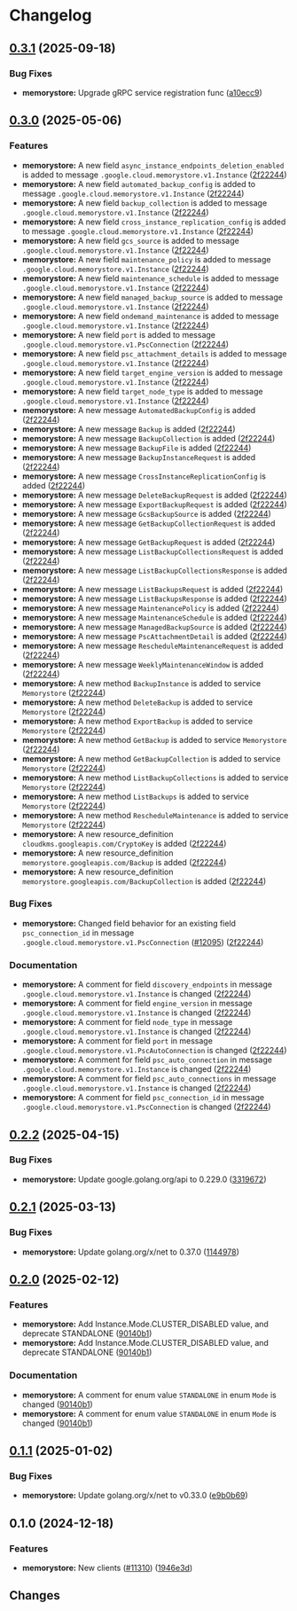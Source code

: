 # Changelog


## [0.3.1](https://github.com/googleapis/google-cloud-go/compare/memorystore/v0.3.0...memorystore/v0.3.1) (2025-09-18)


### Bug Fixes

* **memorystore:** Upgrade gRPC service registration func ([a10ecc9](https://github.com/googleapis/google-cloud-go/commit/a10ecc9b3c22e320e9a32dedef7248b42465cd49))

## [0.3.0](https://github.com/googleapis/google-cloud-go/compare/memorystore/v0.2.2...memorystore/v0.3.0) (2025-05-06)


### Features

* **memorystore:** A new field `async_instance_endpoints_deletion_enabled` is added to message `.google.cloud.memorystore.v1.Instance` ([2f22244](https://github.com/googleapis/google-cloud-go/commit/2f2224464c132fbcf84e82cc4c3fabb21f07e858))
* **memorystore:** A new field `automated_backup_config` is added to message `.google.cloud.memorystore.v1.Instance` ([2f22244](https://github.com/googleapis/google-cloud-go/commit/2f2224464c132fbcf84e82cc4c3fabb21f07e858))
* **memorystore:** A new field `backup_collection` is added to message `.google.cloud.memorystore.v1.Instance` ([2f22244](https://github.com/googleapis/google-cloud-go/commit/2f2224464c132fbcf84e82cc4c3fabb21f07e858))
* **memorystore:** A new field `cross_instance_replication_config` is added to message `.google.cloud.memorystore.v1.Instance` ([2f22244](https://github.com/googleapis/google-cloud-go/commit/2f2224464c132fbcf84e82cc4c3fabb21f07e858))
* **memorystore:** A new field `gcs_source` is added to message `.google.cloud.memorystore.v1.Instance` ([2f22244](https://github.com/googleapis/google-cloud-go/commit/2f2224464c132fbcf84e82cc4c3fabb21f07e858))
* **memorystore:** A new field `maintenance_policy` is added to message `.google.cloud.memorystore.v1.Instance` ([2f22244](https://github.com/googleapis/google-cloud-go/commit/2f2224464c132fbcf84e82cc4c3fabb21f07e858))
* **memorystore:** A new field `maintenance_schedule` is added to message `.google.cloud.memorystore.v1.Instance` ([2f22244](https://github.com/googleapis/google-cloud-go/commit/2f2224464c132fbcf84e82cc4c3fabb21f07e858))
* **memorystore:** A new field `managed_backup_source` is added to message `.google.cloud.memorystore.v1.Instance` ([2f22244](https://github.com/googleapis/google-cloud-go/commit/2f2224464c132fbcf84e82cc4c3fabb21f07e858))
* **memorystore:** A new field `ondemand_maintenance` is added to message `.google.cloud.memorystore.v1.Instance` ([2f22244](https://github.com/googleapis/google-cloud-go/commit/2f2224464c132fbcf84e82cc4c3fabb21f07e858))
* **memorystore:** A new field `port` is added to message `.google.cloud.memorystore.v1.PscConnection` ([2f22244](https://github.com/googleapis/google-cloud-go/commit/2f2224464c132fbcf84e82cc4c3fabb21f07e858))
* **memorystore:** A new field `psc_attachment_details` is added to message `.google.cloud.memorystore.v1.Instance` ([2f22244](https://github.com/googleapis/google-cloud-go/commit/2f2224464c132fbcf84e82cc4c3fabb21f07e858))
* **memorystore:** A new field `target_engine_version` is added to message `.google.cloud.memorystore.v1.Instance` ([2f22244](https://github.com/googleapis/google-cloud-go/commit/2f2224464c132fbcf84e82cc4c3fabb21f07e858))
* **memorystore:** A new field `target_node_type` is added to message `.google.cloud.memorystore.v1.Instance` ([2f22244](https://github.com/googleapis/google-cloud-go/commit/2f2224464c132fbcf84e82cc4c3fabb21f07e858))
* **memorystore:** A new message `AutomatedBackupConfig` is added ([2f22244](https://github.com/googleapis/google-cloud-go/commit/2f2224464c132fbcf84e82cc4c3fabb21f07e858))
* **memorystore:** A new message `Backup` is added ([2f22244](https://github.com/googleapis/google-cloud-go/commit/2f2224464c132fbcf84e82cc4c3fabb21f07e858))
* **memorystore:** A new message `BackupCollection` is added ([2f22244](https://github.com/googleapis/google-cloud-go/commit/2f2224464c132fbcf84e82cc4c3fabb21f07e858))
* **memorystore:** A new message `BackupFile` is added ([2f22244](https://github.com/googleapis/google-cloud-go/commit/2f2224464c132fbcf84e82cc4c3fabb21f07e858))
* **memorystore:** A new message `BackupInstanceRequest` is added ([2f22244](https://github.com/googleapis/google-cloud-go/commit/2f2224464c132fbcf84e82cc4c3fabb21f07e858))
* **memorystore:** A new message `CrossInstanceReplicationConfig` is added ([2f22244](https://github.com/googleapis/google-cloud-go/commit/2f2224464c132fbcf84e82cc4c3fabb21f07e858))
* **memorystore:** A new message `DeleteBackupRequest` is added ([2f22244](https://github.com/googleapis/google-cloud-go/commit/2f2224464c132fbcf84e82cc4c3fabb21f07e858))
* **memorystore:** A new message `ExportBackupRequest` is added ([2f22244](https://github.com/googleapis/google-cloud-go/commit/2f2224464c132fbcf84e82cc4c3fabb21f07e858))
* **memorystore:** A new message `GcsBackupSource` is added ([2f22244](https://github.com/googleapis/google-cloud-go/commit/2f2224464c132fbcf84e82cc4c3fabb21f07e858))
* **memorystore:** A new message `GetBackupCollectionRequest` is added ([2f22244](https://github.com/googleapis/google-cloud-go/commit/2f2224464c132fbcf84e82cc4c3fabb21f07e858))
* **memorystore:** A new message `GetBackupRequest` is added ([2f22244](https://github.com/googleapis/google-cloud-go/commit/2f2224464c132fbcf84e82cc4c3fabb21f07e858))
* **memorystore:** A new message `ListBackupCollectionsRequest` is added ([2f22244](https://github.com/googleapis/google-cloud-go/commit/2f2224464c132fbcf84e82cc4c3fabb21f07e858))
* **memorystore:** A new message `ListBackupCollectionsResponse` is added ([2f22244](https://github.com/googleapis/google-cloud-go/commit/2f2224464c132fbcf84e82cc4c3fabb21f07e858))
* **memorystore:** A new message `ListBackupsRequest` is added ([2f22244](https://github.com/googleapis/google-cloud-go/commit/2f2224464c132fbcf84e82cc4c3fabb21f07e858))
* **memorystore:** A new message `ListBackupsResponse` is added ([2f22244](https://github.com/googleapis/google-cloud-go/commit/2f2224464c132fbcf84e82cc4c3fabb21f07e858))
* **memorystore:** A new message `MaintenancePolicy` is added ([2f22244](https://github.com/googleapis/google-cloud-go/commit/2f2224464c132fbcf84e82cc4c3fabb21f07e858))
* **memorystore:** A new message `MaintenanceSchedule` is added ([2f22244](https://github.com/googleapis/google-cloud-go/commit/2f2224464c132fbcf84e82cc4c3fabb21f07e858))
* **memorystore:** A new message `ManagedBackupSource` is added ([2f22244](https://github.com/googleapis/google-cloud-go/commit/2f2224464c132fbcf84e82cc4c3fabb21f07e858))
* **memorystore:** A new message `PscAttachmentDetail` is added ([2f22244](https://github.com/googleapis/google-cloud-go/commit/2f2224464c132fbcf84e82cc4c3fabb21f07e858))
* **memorystore:** A new message `RescheduleMaintenanceRequest` is added ([2f22244](https://github.com/googleapis/google-cloud-go/commit/2f2224464c132fbcf84e82cc4c3fabb21f07e858))
* **memorystore:** A new message `WeeklyMaintenanceWindow` is added ([2f22244](https://github.com/googleapis/google-cloud-go/commit/2f2224464c132fbcf84e82cc4c3fabb21f07e858))
* **memorystore:** A new method `BackupInstance` is added to service `Memorystore` ([2f22244](https://github.com/googleapis/google-cloud-go/commit/2f2224464c132fbcf84e82cc4c3fabb21f07e858))
* **memorystore:** A new method `DeleteBackup` is added to service `Memorystore` ([2f22244](https://github.com/googleapis/google-cloud-go/commit/2f2224464c132fbcf84e82cc4c3fabb21f07e858))
* **memorystore:** A new method `ExportBackup` is added to service `Memorystore` ([2f22244](https://github.com/googleapis/google-cloud-go/commit/2f2224464c132fbcf84e82cc4c3fabb21f07e858))
* **memorystore:** A new method `GetBackup` is added to service `Memorystore` ([2f22244](https://github.com/googleapis/google-cloud-go/commit/2f2224464c132fbcf84e82cc4c3fabb21f07e858))
* **memorystore:** A new method `GetBackupCollection` is added to service `Memorystore` ([2f22244](https://github.com/googleapis/google-cloud-go/commit/2f2224464c132fbcf84e82cc4c3fabb21f07e858))
* **memorystore:** A new method `ListBackupCollections` is added to service `Memorystore` ([2f22244](https://github.com/googleapis/google-cloud-go/commit/2f2224464c132fbcf84e82cc4c3fabb21f07e858))
* **memorystore:** A new method `ListBackups` is added to service `Memorystore` ([2f22244](https://github.com/googleapis/google-cloud-go/commit/2f2224464c132fbcf84e82cc4c3fabb21f07e858))
* **memorystore:** A new method `RescheduleMaintenance` is added to service `Memorystore` ([2f22244](https://github.com/googleapis/google-cloud-go/commit/2f2224464c132fbcf84e82cc4c3fabb21f07e858))
* **memorystore:** A new resource_definition `cloudkms.googleapis.com/CryptoKey` is added ([2f22244](https://github.com/googleapis/google-cloud-go/commit/2f2224464c132fbcf84e82cc4c3fabb21f07e858))
* **memorystore:** A new resource_definition `memorystore.googleapis.com/Backup` is added ([2f22244](https://github.com/googleapis/google-cloud-go/commit/2f2224464c132fbcf84e82cc4c3fabb21f07e858))
* **memorystore:** A new resource_definition `memorystore.googleapis.com/BackupCollection` is added ([2f22244](https://github.com/googleapis/google-cloud-go/commit/2f2224464c132fbcf84e82cc4c3fabb21f07e858))


### Bug Fixes

* **memorystore:** Changed field behavior for an existing field `psc_connection_id` in message `.google.cloud.memorystore.v1.PscConnection` ([#12095](https://github.com/googleapis/google-cloud-go/issues/12095)) ([2f22244](https://github.com/googleapis/google-cloud-go/commit/2f2224464c132fbcf84e82cc4c3fabb21f07e858))


### Documentation

* **memorystore:** A comment for field `discovery_endpoints` in message `.google.cloud.memorystore.v1.Instance` is changed ([2f22244](https://github.com/googleapis/google-cloud-go/commit/2f2224464c132fbcf84e82cc4c3fabb21f07e858))
* **memorystore:** A comment for field `engine_version` in message `.google.cloud.memorystore.v1.Instance` is changed ([2f22244](https://github.com/googleapis/google-cloud-go/commit/2f2224464c132fbcf84e82cc4c3fabb21f07e858))
* **memorystore:** A comment for field `node_type` in message `.google.cloud.memorystore.v1.Instance` is changed ([2f22244](https://github.com/googleapis/google-cloud-go/commit/2f2224464c132fbcf84e82cc4c3fabb21f07e858))
* **memorystore:** A comment for field `port` in message `.google.cloud.memorystore.v1.PscAutoConnection` is changed ([2f22244](https://github.com/googleapis/google-cloud-go/commit/2f2224464c132fbcf84e82cc4c3fabb21f07e858))
* **memorystore:** A comment for field `psc_auto_connection` in message `.google.cloud.memorystore.v1.Instance` is changed ([2f22244](https://github.com/googleapis/google-cloud-go/commit/2f2224464c132fbcf84e82cc4c3fabb21f07e858))
* **memorystore:** A comment for field `psc_auto_connections` in message `.google.cloud.memorystore.v1.Instance` is changed ([2f22244](https://github.com/googleapis/google-cloud-go/commit/2f2224464c132fbcf84e82cc4c3fabb21f07e858))
* **memorystore:** A comment for field `psc_connection_id` in message `.google.cloud.memorystore.v1.PscConnection` is changed ([2f22244](https://github.com/googleapis/google-cloud-go/commit/2f2224464c132fbcf84e82cc4c3fabb21f07e858))

## [0.2.2](https://github.com/googleapis/google-cloud-go/compare/memorystore/v0.2.1...memorystore/v0.2.2) (2025-04-15)


### Bug Fixes

* **memorystore:** Update google.golang.org/api to 0.229.0 ([3319672](https://github.com/googleapis/google-cloud-go/commit/3319672f3dba84a7150772ccb5433e02dab7e201))

## [0.2.1](https://github.com/googleapis/google-cloud-go/compare/memorystore/v0.2.0...memorystore/v0.2.1) (2025-03-13)


### Bug Fixes

* **memorystore:** Update golang.org/x/net to 0.37.0 ([1144978](https://github.com/googleapis/google-cloud-go/commit/11449782c7fb4896bf8b8b9cde8e7441c84fb2fd))

## [0.2.0](https://github.com/googleapis/google-cloud-go/compare/memorystore/v0.1.1...memorystore/v0.2.0) (2025-02-12)


### Features

* **memorystore:** Add Instance.Mode.CLUSTER_DISABLED value, and deprecate STANDALONE ([90140b1](https://github.com/googleapis/google-cloud-go/commit/90140b17da6378fa87d4bec0d404c18a78d6b02a))
* **memorystore:** Add Instance.Mode.CLUSTER_DISABLED value, and deprecate STANDALONE ([90140b1](https://github.com/googleapis/google-cloud-go/commit/90140b17da6378fa87d4bec0d404c18a78d6b02a))


### Documentation

* **memorystore:** A comment for enum value `STANDALONE` in enum `Mode` is changed ([90140b1](https://github.com/googleapis/google-cloud-go/commit/90140b17da6378fa87d4bec0d404c18a78d6b02a))
* **memorystore:** A comment for enum value `STANDALONE` in enum `Mode` is changed ([90140b1](https://github.com/googleapis/google-cloud-go/commit/90140b17da6378fa87d4bec0d404c18a78d6b02a))

## [0.1.1](https://github.com/googleapis/google-cloud-go/compare/memorystore/v0.1.0...memorystore/v0.1.1) (2025-01-02)


### Bug Fixes

* **memorystore:** Update golang.org/x/net to v0.33.0 ([e9b0b69](https://github.com/googleapis/google-cloud-go/commit/e9b0b69644ea5b276cacff0a707e8a5e87efafc9))

## 0.1.0 (2024-12-18)


### Features

* **memorystore:** New clients ([#11310](https://github.com/googleapis/google-cloud-go/issues/11310)) ([1946e3d](https://github.com/googleapis/google-cloud-go/commit/1946e3de6c3afb7ed51ac641bddcbe027916df46))

## Changes
